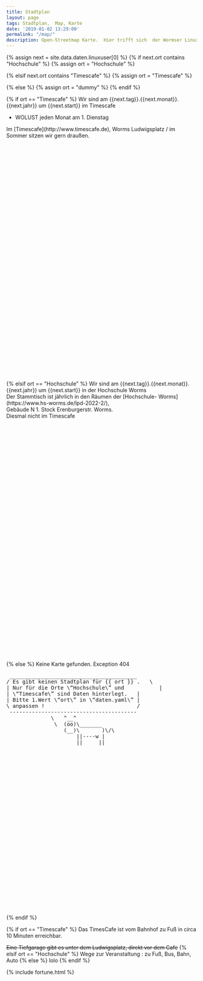 ```yaml
---
title: Stadtplan
layout: page
tags: Stadtplan,  Map, Karte
date: '2019-01-02 13:29:00'
permalink: "/map/"
description: Open-Streetmap Karte.  Hier trifft sich  der Wormser Linux User Stammtisch
---
```



{% assign next = site.data.daten.linuxuser[0] %}
{% if next.ort contains "Hochschule" %}
  {% assign ort = "Hochschule" %}


{% elsif next.ort contains "Timescafe" %}
  {% assign ort = "Timescafe" %}

{% else %}
  {% assign ort = "dummy" %}
{% endif %}


{% if ort == "Timescafe" %}
 Wir sind am {{next.tag}}.{{next.monat}}.{{next.jahr}} um {{next.start}} im Timescafe
 <ul>
 <li>WOLUST jeden Monat am 1. Dienstag</li>
 </ul>
 Im [Timescafe](http://www.timescafe.de), Worms Ludwigsplatz / im Sommer sitzen wir gern draußen.
 <div id="mapid" style="height: 637px;"></div>
{% elsif ort == "Hochschule" %}
Wir sind am {{next.tag}}.{{next.monat}}.{{next.jahr}} um {{next.start}} in der Hochschule Worms <br />
Der Stammtisch ist jährlich in den Räumen der [Hochschule- Worms](https://www.hs-worms.de/lpd-2022-2/),<br />Gebäude N 1. Stock Erenburgerstr. Worms.
 <br />
 Diesmal nicht im Timescafe

 <div id="mapid" style="height: 637px;"></div>
{% else %}
 Keine Karte gefunden. Exception 404
 <div id="mapid" style="height: 637px;">
 <pre>
 ________________________________________
/ Es gibt keinen Stadtplan für {{ ort }} .   \
| Nur für die Orte \“Hochschule\” und           |
| \“Timescafe\” sind Daten hinterlegt.   |
| Bitte 1.Wert \“ort\” in \“daten.yaml\” |
\ anpassen !                             /
 ----------------------------------------
              \   ^__^
               \  (oo)\_______
                  (__)\       )\/\
                      ||----w |
                      ||     ||
</pre>
</div>
{% endif %}





<script>

	var mymap = L.map('mapid').setView([49.63290, 8.36309], 13);

	L.tileLayer('https://api.mapbox.com/styles/v1/{id}/tiles/{z}/{x}/{y}?access_token=pk.eyJ1IjoiZGV3b21zZXIiLCJhIjoiY2p1NXByNTI1MHF3NjRkbzJ4bzdyemRrayJ9.gs3MZEcigyG_wdlH_q1Q1w', {
		maxZoom: 18,
		attribution: 'Map data &copy; <a href="https://www.openstreetmap.org/">OpenStreetMap</a> contributors, ' +
			'<a href="https://creativecommons.org/licenses/by-sa/2.0/">CC-BY-SA</a>, ' +
			'Imagery © <a href="https://www.mapbox.com/">Mapbox</a>',
		id: 'mapbox/streets-v11',
		tileSize: 512,
		zoomOffset: -1
	}).addTo(mymap);




{% if ort == "Timescafe" %}
 L.marker([49.632493, 8.363262]).addTo(mymap).bindPopup('<b>Linux Stammtisch !</b><br>im Timescafe.').openPopup();
 var circle = L.circle([49.632493, 8.363262], 500, {
{% elsif ort == "Hochschule" %}
 L.marker([49.635074, 8.345403]).addTo(mymap).bindPopup('<b>Linux Stammtisch !</b><br>Hochschule.').openPopup();
var circle = L.circle([49.6350742, 8.3454037], 500, {
{% else %}
lolo
{% endif %}


		color: 'grey',
		fillColor: '#f03',
		fillOpacity: 0.2
	}).addTo(mymap).bindPopup("Maximal noch 500 Meter");



	var popup = L.popup();

	function onMapClick(e) {
		popup
			.setLatLng(e.latlng)
			.setContent("You clicked the map at " + e.latlng.toString())
			.openOn(mymap);
	}

	mymap.on('click', onMapClick);

</script>

{% if ort == "Timescafe" %}
Das TimesCafe ist vom Bahnhof zu Fuß in circa 10 Minuten erreichbar.

<s>Eine Tiefgarage gibt es unter dem Ludwigsplatz, direkt vor dem Cafe</s>
{% elsif ort == "Hochschule" %}
Wege zur Veranstaltung : zu Fuß, Bus, Bahn, Auto
{% else %}
lolo
{% endif %}

{% include fortune.html %}
